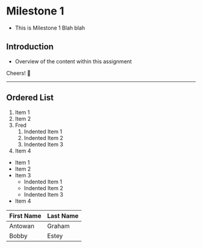 # Milestone 1

- This is Milestone 1 Blah blah

## Introduction
- Overview of the content within this assignment

Cheers! :beers:

---
## Ordered List
1. Item 1
2. Item 2
3. Fred
   1. Indented Item 1
   2. Indented Item 2
   3. Indented Item 3
4. Item 4

- Item 1
- Item 2
- Item 3
    - Indented Item 1
    - Indented Item 2
    - Indented Item 3
- Item 4

|First Name|Last Name|
|--|--|
|Antowan|Graham|
|Bobby|Estey|
